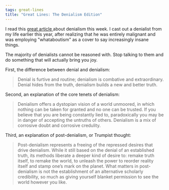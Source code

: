 ```yaml
---
tags: great-lines
title: "Great Lines: The Denialism Edition"
---
```


I read this [great article ](https://www.theguardian.com/news/2018/aug/03/denialism-what-drives-people-to-reject-the-truth)about denialism this week. I cast out a denialist from my life earlier this year, after realizing that he was entirely malignant and was employing "whataboutism" as a cover to say increasingly insane things. 

The majority of denialists cannot be reasoned with. Stop talking to them and do something that will actually bring you joy.

First, the difference between denial and denialism:
> Denial is furtive and routine; denialism is combative and extraordinary. Denial hides from the truth, denialism builds a new and better truth.

Second, an explanation of the core tenets of denialism:
> Denialism offers a dystopian vision of a world unmoored, in which nothing can be taken for granted and no one can be trusted. If you believe that you are being constantly lied to, paradoxically you may be in danger of accepting the untruths of others. Denialism is a mix of corrosive doubt and corrosive credulity.

Third, an explanation of post-denialism, or Trumpist thought:
> Post-denialism represents a freeing of the repressed desires that drive denialism. While it still based on the denial of an established truth, its methods liberate a deeper kind of desire to: remake truth itself, to remake the world, to unleash the power to reorder reality itself and stamp one’s mark on the planet. What matters in post-denialism is not the establishment of an alternative scholarly credibility, so much as giving yourself blanket permission to see the world however you like.